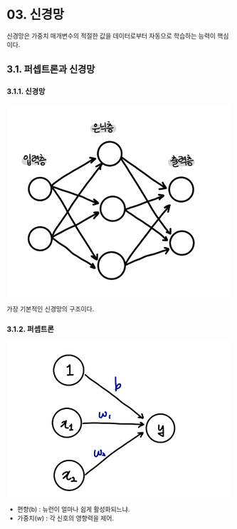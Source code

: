 # 03. 신경망

신경망은 가중치 매개변수의 적절한 값을 데이터로부터 자동으로 학습하는 능력이 핵심이다.



## 3.1. 퍼셉트론과 신경망

### 3.1.1. 신경망
![신경망의 예](./img/01.PNG)

가장 기본적인 신경망의 구조이다.

### 3.1.2. 퍼셉트론
![퍼셉트론](./img/02.PNG)

* 편향(b) : 뉴런이 얼마나 쉽게 활성화되느냐.
* 가중치(w) : 각 신호의 영향력을 제어.
